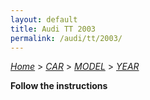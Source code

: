 ```yaml
---
layout: default
title: Audi TT 2003
permalink: /audi/tt/2003/
---
```

[*Home*](/) > [*CAR*](/car/) > [*MODEL*](/car/model/) > [*YEAR*](/car/model/year/)

**Follow the instructions**
